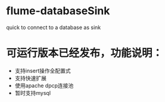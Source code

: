 # flume-databaseSink
quick to connect to a database as sink
# 可运行版本已经发布，功能说明：
+ 支持insert操作全配置式
+ 支持快速扩展
+ 使用apache dpcp连接池
+ 暂时支持mysql
